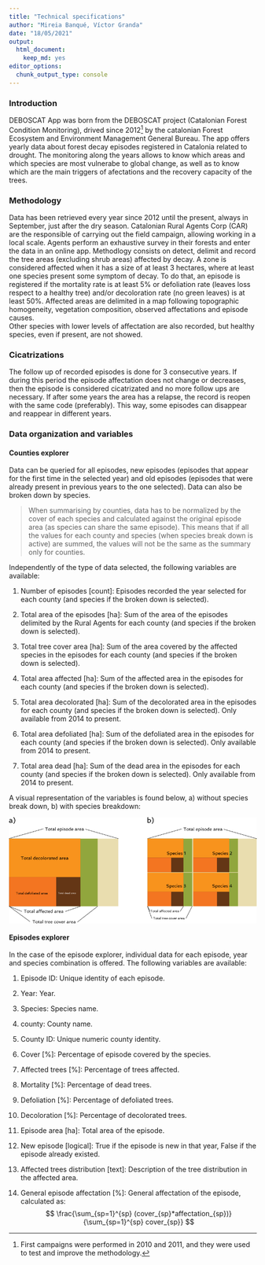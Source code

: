 ```yaml
---
title: "Technical specifications"
author: "Mireia Banqué, Víctor Granda"
date: "18/05/2021"
output: 
  html_document: 
    keep_md: yes
editor_options: 
  chunk_output_type: console
---
```




### Introduction

DEBOSCAT App was born from the DEBOSCAT project (Catalonian Forest Condition Monitoring), drived since 2012[^1]
by the catalonian Forest Ecosystem and Environment Management General Bureau. The app offers yearly data about
forest decay episodes registered in Catalonia related to drought. The monitoring along the years allows to
know which areas and which species are most vulnerabe to global change, as well as to know which are the main
triggers of afectations and the recovery capacity of the trees.

### Methodology

Data has been retrieved every year since 2012 until the present, always in September, just after the dry
season. Catalonian Rural Agents Corp (CAR) are the responsible of carrying out the field campaign, allowing
working in a local scale. Agents perform an exhaustive survey in their forests and enter the data in an online
app. Methodlogy consists on detect, delimit and record the tree areas (excluding shrub areas) affected by
decay. A zone is considered affected when it has a size of at least 3 hectares, where at least one species
present some symptom of decay. To do that, an episode is registered if the mortality rate is at least 5% or
defoliation rate (leaves loss respect to a healthy tree) and/or decoloration rate (no green leaves) is at
least 50%. Affected areas are delimited in a map following topographic homogeneity, vegetation composition,
observed affectations and episode causes.  
Other species with lower levels of affectation are also recorded, but healthy species, even if present, are
not showed.

### Cicatrizations

The follow up of recorded episodes is done for 3 consecutive years. If during this period the episode
affectation does not change or decreases, then the episode is considered cicatrizated and no more follow ups
are necessary. If after some years the area has a relapse, the record is reopen with the same code
(preferably). This way, some episodes can disappear and reappear in different years.

### Data organization and variables

#### Counties explorer

Data can be queried for all episodes, new episodes (episodes that appear for the first time in the selected
year) and old episodes (episodes that were already present in previous years to the one selected).
Data can also be broken down by species.

  > When summarising by counties, data has to be normalized by the cover of each species and calculated
  against the original episode area (as species can share the same episode). This means that
  if all the values for each county and species (when species break down is active) are summed, the values
  will not be the same as the summary only for counties.

Independently of the type of data selected, the following variables are available:

1. Number of episodes [count]: Episodes recorded the year selected for each county (and species if the broken
  down is selected).

1. Total area of the episodes [ha]: Sum of the area of the episodes delimited by the Rural Agents for each
  county (and species if the broken down is selected).

1. Total tree cover area [ha]: Sum of the area covered by the affected species in the episodes for each county
  (and species if the broken down is selected).

1. Total area affected [ha]: Sum of the affected area in the episodes for each county (and species if the
  broken down is selected).

1. Total area decolorated [ha]: Sum of the decolorated area in the episodes for each county (and species if
  the broken down is selected). Only available from 2014 to present.
  
1. Total area defoliated [ha]: Sum of the defoliated area in the episodes for each county (and species if the
  broken down is selected). Only available from 2014 to present.
  
1. Total area dead [ha]: Sum of the dead area in the episodes for each county (and species if the broken down
  is selected). Only available from 2014 to present.

A visual representation of the variables is found below, a) without species break down, b) with species
breakdown:


<img src="images/tech_specs_figure_1.png" width="829" style="display: block; margin: auto;" />

#### Episodes explorer

In the case of the episode explorer, individual data for each episode, year and species combination is offered.
The following variables are available:

1. Episode ID: Unique identity of each episode.

1. Year: Year.

1. Species: Species name.

1. county: County name.

1. County ID: Unique numeric county identity.

1. Cover [%]: Percentage of episode covered by the species.

1. Affected trees [%]: Percentage of trees affected.

1. Mortality [%]: Percentage of dead trees.

1. Defoliation [%]: Percentage of defoliated trees.

1. Decoloration [%]: Percentage of decolorated trees.

1. Episode area [ha]: Total area of the episode.

1. New episode [logical]: True if the episode is new in that year, False if the episode already existed.

1. Affected trees distribution [text]: Description of the tree distribution in the affected area.

1. General episode affectation [%]: General affectation of the episode, calculated as:  
  $$
  \frac{\sum_{sp=1}^{sp} (cover_{sp}*affectation_{sp})}{\sum_{sp=1}^{sp} cover_{sp}}
  $$








[^1]: First campaigns were performed in 2010 and 2011, and they were used to test and improve the methodology.
